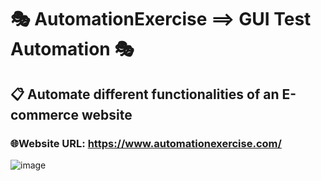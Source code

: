 # 🎭 AutomationExercise ==> GUI Test Automation 🎭
## 📋 Automate different functionalities of an E-commerce website
### 🌐Website URL: https://www.automationexercise.com/
![image](https://github.com/user-attachments/assets/6f36161e-4d43-4820-821a-0da4c480a562)

